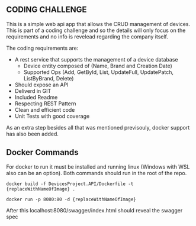 ## CODING CHALLENGE
This is a simple web api app that allows the CRUD management of devices. This is part of a coding challenge and so the details will only focus on the requirements and no info is revelead regarding the company itself. 

The coding requirements are:
* A rest service that supports the management of a device database
    * Device entity composed of (Name, Brand and Creation Date)
    * Supported Ops (Add, GetById, List, UpdateFull, UpdatePatch, ListByBrand, Delete)
* Should expose an API
* Deliverd in GIT
* Included Readme
* Respecting REST Pattern
* Clean and efficient code
* Unit Tests with good coverage

As an extra step besides all that was mentioned previsouly, docker support has also been added.

## Docker Commands
For docker to run it must be installed and running linux (Windows with WSL also can be an option).
Both commands should run in the root of the repo.

```
docker build -f DevicesProject.API/Dockerfile -t {replaceWithNameOfImage} .
```

```
docker run -p 8080:80 -d {replaceWithNameOfImage}
```

After this localhost:8080/swagger/index.html should reveal the swagger spec